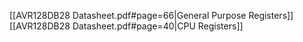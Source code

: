 [[AVR128DB28 Datasheet.pdf#page=66|General Purpose Registers]]
[[AVR128DB28 Datasheet.pdf#page=40|CPU Registers]]
